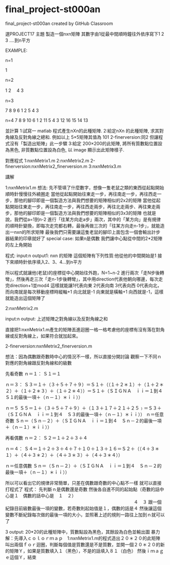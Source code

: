 # final_project-st000an
final_project-st000an created by GitHub Classroom

選PROJECT17
主題
製造一個nxn矩陣
其數字由1從最中間順時鐘往外依序寫下1 2 3 ....到n平方

EXAMPLE:

n=1

1

n=2

1 2　
4 3

n=3

7 8 9
6 1 2
5 4 3

n=4
7  8  9  10 
6  1  2  11
5  4  3  12
16 15 14 13

並計算
1:試寫一 matlab 程式產生nXn的此種矩陣.
2:給定nXn 的此種矩陣, 求其對角線及反對角線之總和. 例如以上 5×5矩陣其值為 101
2-finerversion:同2 但讓程式沒有「製造出矩陣」此一步驟
3:給定 200×200的此矩陣, 將所有質數點位置設為黑色, 非質數點位置設為白色, 以 image 顯示出此矩陣樣子.

對應程式
1:nxnMetrix1.m
2:nxnMetrix2.m
2-finerversion:nxnMetrix2_finerversion.m
3:nxnMetrix3.m

講解

1:nxnMetrix1.m
想法:
先不管填了什麼數字，想像一隻老鼠之類的東西從起點開始順時針慢慢往外繞圈走
當他從起點開始往東走一步，再往南走一步，再往西走一步，那他的腳印即是一個製造方法與我們想要的矩陣相似的2x2的矩陣
當他從起點開始往東走一步，再往南走一步，再往西走兩步，再往北走兩步、再往東走兩步，那他的腳印即是一個製造方法與我們想要的矩陣相似的3x3的矩陣
也就是說，我們從a=1到n-2 進行「往某方向走a步」兩次，其中的「某方向」是有規律的順時針變換，即每次走完都右轉，最後再做三次的「往某方向走n-1步」，就能造出一nxn的所求矩陣
最後我們只需要讓這隻老鼠的腳印上面包含一個會輸出計步器結果的印章就好了
special case:
如果n是偶數 我們讓中心點從中間的2*2矩陣的左上角開始

程式:
input:n
output1: nxn 的矩陣  這個矩陣有下列性質:他從他的中間開始是1 接下來順時針依序填入2、3、4...到n平方


所以程式就讓他(老鼠)的座標從中心開始往外跑，N=1~n-2 進行兩次「走N步後轉彎」，然後再走三次「走n-1步後轉彎」，其中用direction代表他朝向哪邊，每次走完direction+1並mod4 這樣就能讓1代表向東 2代表向南 3代表向西 0代表向北，而向南就是每次移動座標時縱軸+1 向北就是-1 向東就是橫軸+1 向西就是-1，這樣就能造出這個矩陣了

2:nxnMetrix2.m

input:n
output: 上述矩陣之對角線以及反對角線之和

直接把1:nxnMetrix1.m產生的矩陣丟進迴圈一格一格考慮他的座標有沒有落在對角線或反對角線上，如果符合就加起來。


2-finerversion:nxnMetrix2_finerversion.m

想法：因為偶數跟奇數時中心的情況不一樣，所以直接分開討論
觀察一下不同ｎ對應的對角線跟反對角線和的級數

先看奇數
ｎ＝１：
Ｓ１＝１

ｎ＝３：
Ｓ３＝１＋（３＋５＋７＋９）＝Ｓ１＋（（１＋２＊１）＋（１＋２＊２）＋（１＋２＊３）＋（１＋２＊４））＝Ｓ１＋（ＳＩＧＮＡ　ｉｉ＝１到４　Ｓ１的最後一項＋（ｎ－１）＊ｉｉ））

ｎ＝５
Ｓ５＝１＋（３＋５＋７＋９）＋（１３＋１７＋２１＋２５﹚＝Ｓ３＋（ＳＩＧＮＡ　ｉｉ＝１到４　Ｓ３的最後一項＋（ｎ－１）＊ｉｉ））
ｎ＝任意奇數
Ｓｎ＝（Ｓｎ－２）＋（ＳＩＧＮＡ　ｉｉ＝１到４　Ｓｎ－２的最後一項＋（ｎ－１）＊ｉｉ））

再看偶數
ｎ＝２：
Ｓ２＝１＋２＋３＋４

ｎ＝４：
Ｓ４＝１＋２＋３＋４＋７＋１０＋１３＋１６＝Ｓ２＋（（４＋３＊１）＋（４＋３＊２）＋（４＋３＊３）＋（４＋３＊４））

ｎ＝任意偶數
Ｓｎ＝（Ｓｎ－２）＋（ＳＩＧＮＡ　ｉｉ＝１到４　Ｓｎ－２的最後一項＋（ｎ－１）＊ｉｉ））

所以可以看出它的規律非常簡單，只差在偶數跟奇數的中心點不一樣
就可以直接打程式了
程式：
先判斷ｎ是偶數還是奇數
然後各自進不同的起始點（奇數的話中心是１　偶數的話中心是　１　２）
　　　　　　　　　　　　　　　　　　　　　　　　　　　　　４　３
跟一個紀錄目前級數最後一項的變數，若奇數則起始值是１，偶數的話是４
然後讓這個變數不斷紀錄每次做的最後一項的大小，並照著上述的規則一路往上加到ｎ就可以了

3
output: 20*20的此種矩陣中，質數點設為黑色，其餘設為白色並輸出圖
暴力解：先導入ｃｏｌｏｒｍａｐ　1:nxnMetrix1.m的程式造出２０＊２０的此矩陣
叫出兩個ｆｏｒ迴圈，判斷每個值是質數還是不是質數，並開一個２０＊２０的新的矩陣Ｙ，如果是質數填入１（黑色），不是的話填入８１（白色）
然後ｉｍａｇｅ這個Ｙ，結束
